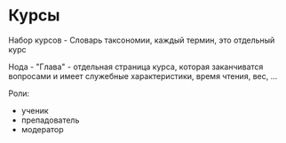 # Курсы

Набор курсов - Словарь таксономии, каждый термин, это отдельный курс

Нода - "Глава" - отдельная страница курса, которая заканчиватся вопросами и имеет служебные характеристики, время чтения, вес, ...

Роли:
 - ученик
 - препадователь
 - модератор


